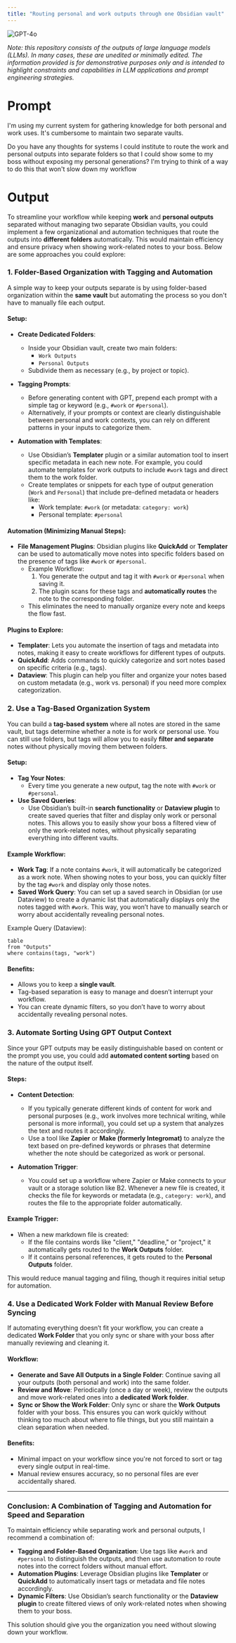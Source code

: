 ```yaml
---
title: "Routing personal and work outputs through one Obsidian vault"
---
```

![GPT-4o](https://img.shields.io/badge/GPT--4o-3333FF?style=for-the-badge&logo=openai&logoColor=white)



*Note: this repository consists of the outputs of large language models (LLMs). In many cases, these are unedited or minimally edited. The information provided is for demonstrative purposes only and is intended to highlight constraints and capabilities in LLM applications and prompt engineering strategies.*


# Prompt

I'm using my current system for gathering knowledge for both personal and work uses. It's cumbersome to maintain two separate vaults. 

Do you have any thoughts for systems I could institute to route the work and personal outputs into separate folders so that I could show some to my boss without exposing my personal generations? I'm trying to think of a way to do this that won't slow down my workflow

# Output

To streamline your workflow while keeping **work** and **personal outputs** separated without managing two separate Obsidian vaults, you could implement a few organizational and automation techniques that route the outputs into **different folders** automatically. This would maintain efficiency and ensure privacy when showing work-related notes to your boss. Below are some approaches you could explore:

### 1. **Folder-Based Organization with Tagging and Automation**
   A simple way to keep your outputs separate is by using folder-based organization within the **same vault** but automating the process so you don't have to manually file each output.

#### Setup:
   - **Create Dedicated Folders**:
     - Inside your Obsidian vault, create two main folders:
       - `Work Outputs`
       - `Personal Outputs`
     - Subdivide them as necessary (e.g., by project or topic).

   - **Tagging Prompts**:
     - Before generating content with GPT, prepend each prompt with a simple tag or keyword (e.g., `#work` or `#personal`).
     - Alternatively, if your prompts or context are clearly distinguishable between personal and work contexts, you can rely on different patterns in your inputs to categorize them.

   - **Automation with Templates**:
     - Use Obsidian’s **Templater** plugin or a similar automation tool to insert specific metadata in each new note. For example, you could automate templates for work outputs to include `#work` tags and direct them to the work folder.
     - Create templates or snippets for each type of output generation (`Work` and `Personal`) that include pre-defined metadata or headers like:
       - Work template: `#work` (or metadata: `category: work`)
       - Personal template: `#personal`

#### Automation (Minimizing Manual Steps):
   - **File Management Plugins**: Obsidian plugins like **QuickAdd** or **Templater** can be used to automatically move notes into specific folders based on the presence of tags like `#work` or `#personal`.
     - Example Workflow:
       1. You generate the output and tag it with `#work` or `#personal` when saving it.
       2. The plugin scans for these tags and **automatically routes** the note to the corresponding folder.
     - This eliminates the need to manually organize every note and keeps the flow fast.

#### Plugins to Explore:
   - **Templater**: Lets you automate the insertion of tags and metadata into notes, making it easy to create workflows for different types of outputs.
   - **QuickAdd**: Adds commands to quickly categorize and sort notes based on specific criteria (e.g., tags).
   - **Dataview**: This plugin can help you filter and organize your notes based on custom metadata (e.g., work vs. personal) if you need more complex categorization.

### 2. **Use a Tag-Based Organization System**
   You can build a **tag-based system** where all notes are stored in the same vault, but tags determine whether a note is for work or personal use. You can still use folders, but tags will allow you to easily **filter and separate** notes without physically moving them between folders.

#### Setup:
   - **Tag Your Notes**: 
     - Every time you generate a new output, tag the note with `#work` or `#personal`.
   - **Use Saved Queries**: 
     - Use Obsidian’s built-in **search functionality** or **Dataview plugin** to create saved queries that filter and display only work or personal notes. This allows you to easily show your boss a filtered view of only the work-related notes, without physically separating everything into different vaults.

#### Example Workflow:
   - **Work Tag**: If a note contains `#work`, it will automatically be categorized as a work note. When showing notes to your boss, you can quickly filter by the tag `#work` and display only those notes.
   - **Saved Work Query**: You can set up a saved search in Obsidian (or use Dataview) to create a dynamic list that automatically displays only the notes tagged with `#work`. This way, you won’t have to manually search or worry about accidentally revealing personal notes.

   Example Query (Dataview):
   ```dataview
   table
   from "Outputs"
   where contains(tags, "work")
   ```

#### Benefits:
   - Allows you to keep a **single vault**.
   - Tag-based separation is easy to manage and doesn’t interrupt your workflow.
   - You can create dynamic filters, so you don’t have to worry about accidentally revealing personal notes.

### 3. **Automate Sorting Using GPT Output Context**
   Since your GPT outputs may be easily distinguishable based on content or the prompt you use, you could add **automated content sorting** based on the nature of the output itself.

#### Steps:
   - **Content Detection**:
     - If you typically generate different kinds of content for work and personal purposes (e.g., work involves more technical writing, while personal is more informal), you could set up a system that analyzes the text and routes it accordingly.
     - Use a tool like **Zapier** or **Make (formerly Integromat)** to analyze the text based on pre-defined keywords or phrases that determine whether the note should be categorized as work or personal.

   - **Automation Trigger**:
     - You could set up a workflow where Zapier or Make connects to your vault or a storage solution like B2. Whenever a new file is created, it checks the file for keywords or metadata (e.g., `category: work`), and routes the file to the appropriate folder automatically.

#### Example Trigger:
   - When a new markdown file is created:
     - If the file contains words like "client," "deadline," or "project," it automatically gets routed to the **Work Outputs** folder.
     - If it contains personal references, it gets routed to the **Personal Outputs** folder.

   This would reduce manual tagging and filing, though it requires initial setup for automation.

### 4. **Use a Dedicated Work Folder with Manual Review Before Syncing**
   If automating everything doesn’t fit your workflow, you can create a dedicated **Work Folder** that you only sync or share with your boss after manually reviewing and cleaning it.

#### Workflow:
   - **Generate and Save All Outputs in a Single Folder**: Continue saving all your outputs (both personal and work) into the same folder.
   - **Review and Move**: Periodically (once a day or week), review the outputs and move work-related ones into a **dedicated Work folder**.
   - **Sync or Show the Work Folder**: Only sync or share the **Work Outputs** folder with your boss. This ensures you can work quickly without thinking too much about where to file things, but you still maintain a clean separation when needed.

#### Benefits:
   - Minimal impact on your workflow since you're not forced to sort or tag every single output in real-time.
   - Manual review ensures accuracy, so no personal files are ever accidentally shared.

---

### Conclusion: A Combination of Tagging and Automation for Speed and Separation
To maintain efficiency while separating work and personal outputs, I recommend a combination of:
- **Tagging and Folder-Based Organization**: Use tags like `#work` and `#personal` to distinguish the outputs, and then use automation to route notes into the correct folders without manual effort.
- **Automation Plugins**: Leverage Obsidian plugins like **Templater** or **QuickAdd** to automatically insert tags or metadata and file notes accordingly.
- **Dynamic Filters**: Use Obsidian’s search functionality or the **Dataview plugin** to create filtered views of only work-related notes when showing them to your boss.

This solution should give you the organization you need without slowing down your workflow.

 